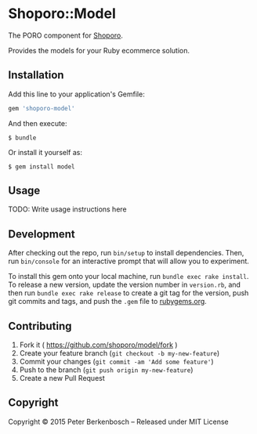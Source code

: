 # Shoporo::Model

The PORO component for [Shoporo](shoporo.org).

Provides the models for your Ruby ecommerce solution.

## Installation

Add this line to your application's Gemfile:

```ruby
gem 'shoporo-model'
```

And then execute:

    $ bundle

Or install it yourself as:

    $ gem install model

## Usage

TODO: Write usage instructions here

## Development

After checking out the repo, run `bin/setup` to install dependencies. Then, run `bin/console` for an interactive prompt that will allow you to experiment.

To install this gem onto your local machine, run `bundle exec rake install`. To release a new version, update the version number in `version.rb`, and then run `bundle exec rake release` to create a git tag for the version, push git commits and tags, and push the `.gem` file to [rubygems.org](https://rubygems.org).

## Contributing

1. Fork it ( https://github.com/shoporo/model/fork )
2. Create your feature branch (`git checkout -b my-new-feature`)
3. Commit your changes (`git commit -am 'Add some feature'`)
4. Push to the branch (`git push origin my-new-feature`)
5. Create a new Pull Request

## Copyright

Copyright © 2015 Peter Berkenbosch – Released under MIT License
